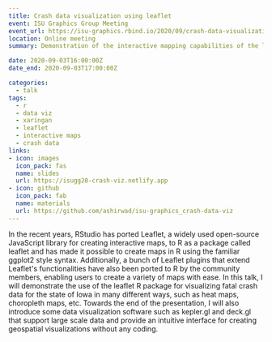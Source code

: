 ```yaml
---
title: Crash data visualization using leaflet
event: ISU Graphics Group Meeting
event_url: https://isu-graphics.rbind.io/2020/09/crash-data-visualization-using-leaflet
location: Online meeting
summary: Demonstration of the interactive mapping capabilities of the leaflet R package

date: 2020-09-03T16:00:00Z
date_end: 2020-09-03T17:00:00Z

categories:
  - talk
tags:
  - r
  - data viz
  - xaringan
  - leaflet
  - interactive maps
  - crash data
links:
- icon: images
  icon_pack: fas
  name: slides
  url: https://isugg20-crash-viz.netlify.app
- icon: github
  icon_pack: fab
  name: materials
  url: https://github.com/ashirwad/isu-graphics_crash-data-viz
---
```


In the recent years, RStudio has ported Leaflet, a widely used open-source JavaScript library for creating interactive maps, to R as a package called leaflet and has made it possible to create maps in R using the familiar ggplot2 style syntax. Additionally, a bunch of Leaflet plugins that extend Leaflet's functionalities have also been ported to R by the community members, enabling users to create a variety of maps with ease. In this talk, I will demonstrate the use of the leaflet R package for visualizing fatal crash data for the state of Iowa in many different ways, such as heat maps, choropleth maps, etc. Towards the end of the presentation, I will also introduce some data visualization software such as kepler.gl and deck.gl that support large scale data and provide an intuitive interface for creating geospatial visualizations without any coding.
